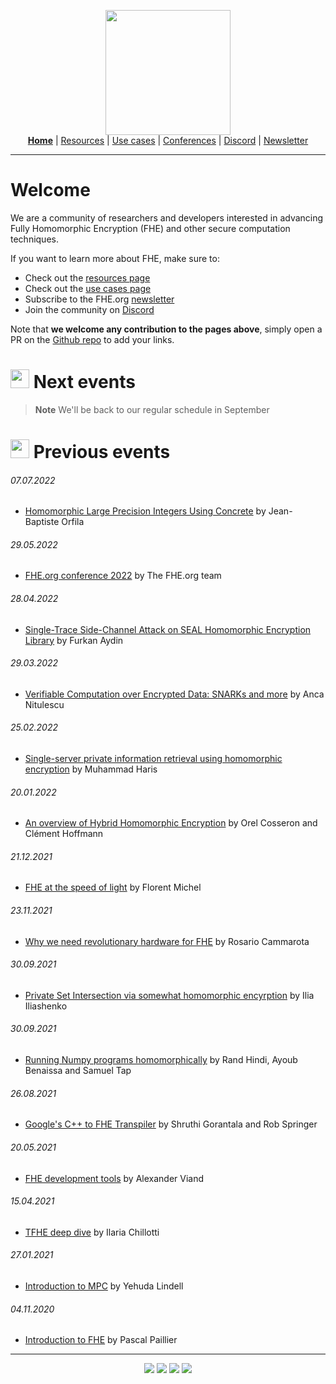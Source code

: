 <!-- Header links -->
<p align="center">
  <img width="200" src="https://user-images.githubusercontent.com/5758427/180978488-db825482-5a58-4c7c-9589-c494a6f0be04.png"><br/>
  <b><a href="https://fhe-org.github.io">Home</a></b> | <a href="https://fhe-org.github.io/fhe-resources">Resources</a> | <a href="https://fhe-org.github.io/fhe-use-cases">Use cases</a> | <a href="https://fhe-org.github.io/conferences">Conferences</a> | <a href="https://discord.fhe.org">Discord</a> | <a href="https://fheorg.substack.com">Newsletter</a> 
</p>
<hr/>
<!-- /Header links -->

# Welcome
  
<p>We are a community of researchers and developers interested in advancing Fully Homomorphic Encryption (FHE) and other secure computation techniques.</p>

<p>If you want to learn more about FHE, make sure to:</p>

- Check out the <a href="https://fhe-org.github.io/fhe-resources">resources page</a>
- Check out the <a href="https://fhe-org.github.io/fhe-use-cases">use cases page</a>
- Subscribe to the FHE.org <a href="https://fheorg.substack.com/">newsletter</a>
- Join the community on <a href="https://discord.fhe.org" target="_blank">Discord</a>

Note that <b>we welcome any contribution to the pages above</b>, simply open a PR on the <a href="https://github.com/fhe-org/fhe-org">Github repo</a> to add your links.

# <img src="https://user-images.githubusercontent.com/5758427/185471545-dd2e486f-cbdc-41eb-befa-9480a603b5ed.png" width="30px"> Next events
> **Note**
> We'll be back to our regular schedule in September

# <img src="https://user-images.githubusercontent.com/5758427/184885295-314a606b-4cfd-49d8-bf44-8e19ea5c666d.png" width="30px"> Previous events

###### 07.07.2022
- <a href="https://fhe-org.github.io/meetups/homomorphic-Large-Precision-Integers-Using-Concrete">Homomorphic Large Precision Integers Using Concrete</a> by Jean-Baptiste Orfila

###### 29.05.2022
- <a href="https://fhe-org.github.io/meetups/an-overview-of-hybrid-homomorphic-encryption">FHE.org conference 2022</a> by The FHE.org team

###### 28.04.2022
- <a href="https://fhe-org.github.io/meetups/single-trace-side-channel-attack-on-seal-homomorphic-encryption-library">Single-Trace Side-Channel Attack on SEAL Homomorphic Encryption Library</a> by Furkan Aydin

###### 29.03.2022
- <a href="https://fhe-org.github.io/meetups/verifiable-computation-over-encrypted-data-snarks-and-more">Verifiable Computation over Encrypted Data: SNARKs and more</a> by Anca Nitulescu

###### 25.02.2022
- <a href="https://fhe-org.github.io/meetups/single-server-private-information-retrieval-using-homomorphic-encryption">Single-server private information retrieval using homomorphic encryption</a> by Muhammad Haris

###### 20.01.2022
- <a href="https://fhe-org.github.io/meetups/an-overview-of-hybrid-homomorphic-encryption">An overview of Hybrid Homomorphic Encryption</a> by Orel Cosseron and Clément Hoffmann

###### 21.12.2021
- <a href="https://fhe-org.github.io/meetups/fhe-at-the-speed-of-light">FHE at the speed of light</a> by Florent Michel

###### 23.11.2021
- <a href="https://fhe-org.github.io/meetups/why-we-need-revolutionary-hardware-for-fhe">Why we need revolutionary hardware for FHE</a> by Rosario Cammarota

###### 30.09.2021
- <a href="https://fhe-org.github.io/meetups/private-set-intersection-via-somewhat-homomorphic-encryption">Private Set Intersection via somewhat homomorphic encyrption</a> by Ilia Iliashenko

###### 30.09.2021
- <a href="https://fhe-org.github.io/meetups/running-numpy-programs-homomorphically">Running Numpy programs homomorphically</a> by Rand Hindi, Ayoub Benaissa and Samuel Tap

###### 26.08.2021
- <a href="https://fhe-org.github.io/meetups/google-c++-to-fhe-transpiler">Google's C++ to FHE Transpiler</a> by Shruthi Gorantala and Rob Springer

###### 20.05.2021
- <a href="https://fhe-org.github.io/meetups/fhe-development-tools">FHE development tools</a> by Alexander Viand

###### 15.04.2021
- <a href="https://fhe-org.github.io/meetups/tfhe-deep-dive">TFHE deep dive</a> by Ilaria Chillotti

###### 27.01.2021
- <a href="https://fhe-org.github.io/meetups/introduction-to-mpc">Introduction to MPC</a> by Yehuda Lindell

###### 04.11.2020
- <a href="https://fhe-org.github.io/meetups/introduction-to-fhe">Introduction to FHE</a> by Pascal Paillier

<!-- Footer links -->
<hr/>
<p align="center">
<a href="https://zamafhe.substack.com"><img src="https://img.shields.io/badge/Subscribe-to%20Newsletter-blue"></a>
<a href="https://twitter.com/fhe_org"><img src="https://img.shields.io/badge/Follow-on%20Twitter-%2300acee"></a>
<a href="https://discord.fhe.org"><img src="https://img.shields.io/badge/Join-Discord%20server-%237289da"></a>
<a href="https://www.meetup.com/fhe-org"><img src="https://img.shields.io/badge/Register-on%20Meetup-%23e51937"></a>
</p>
<!-- /Footer links -->
